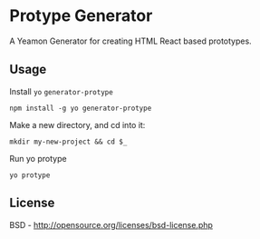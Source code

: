 # Protype Generator

A Yeamon Generator for creating HTML React based prototypes.

## Usage

Install `yo` `generator-protype`

`npm install -g yo generator-protype`

Make a new directory, and cd into it:

`mkdir my-new-project && cd $_`

Run yo protype

`yo protype`

## License
BSD - http://opensource.org/licenses/bsd-license.php
